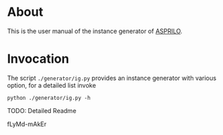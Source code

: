# About

This is the user manual of the instance generator of [ASPRILO](index.md).


# Invocation

The script `./generator/ig.py` provides an instance generator with various option, for
a detailed list invoke

    python ./generator/ig.py -h

TODO: Detailed Readme

fLyMd-mAkEr
